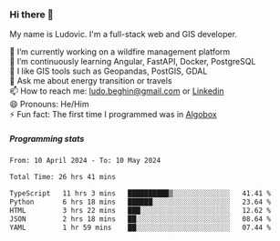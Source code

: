 ### Hi there 👋

My name is Ludovic. I'm a full-stack web and GIS developer.

 🔭 I’m currently working on a wildfire management platform<br/>
 🌱 I’m continuously learning Angular, FastAPI, Docker, PostgreSQL<br/>
 👯 I like GIS tools such as Geopandas, PostGIS, GDAL<br/>
 💬 Ask me about energy transition or travels<br/>
 📫 How to reach me: ludo.beghin@gmail.com or [Linkedin](https://www.linkedin.com/in/ludovic-beghin/)<br/>
 😄 Pronouns: He/Him<br/>
 ⚡ Fun fact: The first time I programmed was in [Algobox](https://fr.wikipedia.org/wiki/Algobox)<br/>

##### Programming stats
<!--START_SECTION:waka-->

```txt
From: 10 April 2024 - To: 10 May 2024

Total Time: 26 hrs 41 mins

TypeScript   11 hrs 3 mins   ██████████▒░░░░░░░░░░░░░░   41.41 %
Python       6 hrs 18 mins   ██████░░░░░░░░░░░░░░░░░░░   23.64 %
HTML         3 hrs 22 mins   ███░░░░░░░░░░░░░░░░░░░░░░   12.62 %
JSON         2 hrs 18 mins   ██░░░░░░░░░░░░░░░░░░░░░░░   08.64 %
YAML         1 hr 59 mins    ██░░░░░░░░░░░░░░░░░░░░░░░   07.44 %
```

<!--END_SECTION:waka-->
